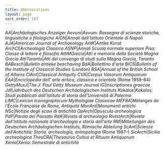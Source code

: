 ```yaml
---
title: Abbreviations
layout: page
sort_order: 103
---
```


*AA*|*Archäologisches Anzeiger*
*Aevum*|*Aevum: Rassegna di scienze storiche, linguistiche e filologiche*
*AION*|*Annali dell’Istituto Orientale di Napoli*
*AJA*|*American Journal of Archaeology*
*AntK*|*Antike Kunst*
*ArchCl*|*Archeologia Classica*
*ASNP*|*Annali Scuola normale superiore Pisa: Classe di lettere e filosofia*
*AttiMGrecia*|*Atti e memorie della Società Magna Grecia*
*AttiTaranto*|*Atti del convengo di studi sulla Magna Grecia, Taranto*
*BABesch*|*Bulletin antieke beschaving*
*BdA*|*Bollettino d'arte*
*BICS*|*Bulletin of the Institute of Classical Studies* (London)
*BSA*|*Annual of the British School of Athens*
*ClAnt*|*Classical Antiquity*
*CVA*|*Corpus Vasorum Antiquorum*
*EAA*|*Enciclopedia dell’ arte antica, classica e orientale* (Rome 1958–84)
*GettyMusJ*|*The J. Paul Getty Museum Journal*
*IG*|*Inscriptiones graecae*
*JdI*|*Jahrbuch des Deutschen Archäologischen Instituts*
*Kokalos*|*Kokalos: Studi pubblicati dall’Istituto di storia dell’Università di Palermo*
*LIMC*|*Lexicon Iconographicum Mythologiae Classicae*
*MÉFRA*|*Mélanges de l’École Française de Rome, Antiquité*
*MonAnt*|*Monumenti antichi*
*NSc*|*Notizie degli scavi di antichità*
*OpArch*|*Opuscula archeologica*
*PdP*|*Parola del Passato*
*RdA*|*Rivista di archeologia*
*RivIstArch*|*Rivista dell'Istituto nazionale d'archeologia e storia dell'arte*
*RM*|*Mitteilungen des Deutschen Archäologischen Instituts, Römische Abteilung*
*ScAnt*|*Scienze dell'Antichità: Storia, archeologia, antropologia* (Rome 1987–)
*SicArch*|*Sicilia archeologica*
*ThesCRA*|*Thesaurus Cultus et Rituum Antiquorum*
*Xenia*|*Xenia: Semestrale di antichità*
